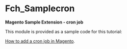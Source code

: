 Fch_Samplecron
==============

**Magento Sample Extension - cron job**

This module is provided as a sample code for this tutorial: 

[How to add a cron job in Magento](http://www.scribd.com/doc/121996385/How-to-add-a-cron-job-in-Magento).
